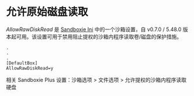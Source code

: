 # 允许原始磁盘读取

_AllowRawDiskRead_ 是 [Sandboxie Ini](SandboxieIni.md) 中的一个沙箱设置，自 v0.7.0 / 5.48.0 版本起可用。该设置可用于禁用阻止提权的沙箱内程序读取卷/磁盘的保护措施。


```
.
.
.
[DefaultBox]
AllowRawDiskRead=y
```

相关 Sandboxie Plus 设置：沙箱选项 > 文件选项 > 允许提权的沙箱内程序读取硬盘
